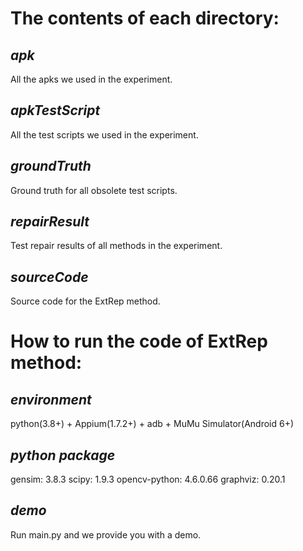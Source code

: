 # The contents of each directory:

## *apk*

All the apks we used in the experiment.

## *apkTestScript*

All the test scripts we used in the experiment.

## *groundTruth*

Ground truth for all obsolete test scripts.

## *repairResult*

Test repair results of all methods in the experiment.

## *sourceCode*

Source code for the ExtRep method.

# How to run the code of ExtRep method:

## *environment*

python(3.8+) + Appium(1.7.2+) + adb + MuMu Simulator(Android 6+)

## *python package*

gensim: 3.8.3
scipy: 1.9.3
opencv-python: 4.6.0.66
graphviz: 0.20.1

## *demo*

Run main.py and we provide you with a demo.